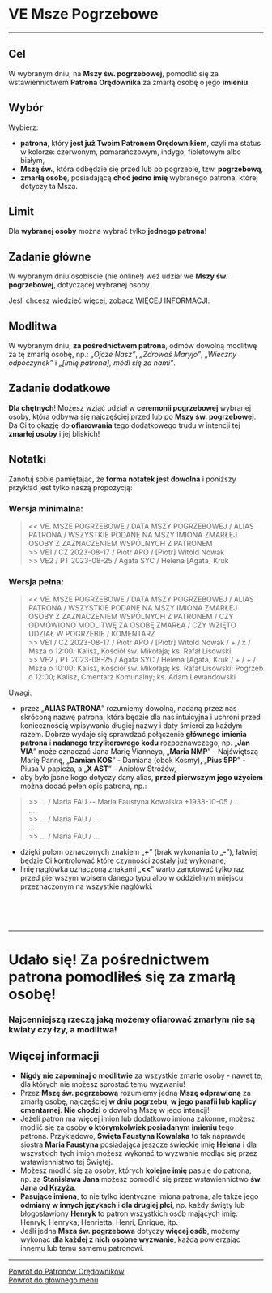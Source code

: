 # <span class="status status-list"><span class="status status-list">VE</span> Msze Pogrzebowe</span>
---
## Cel
W <span class="selected-day-info">wybranym dniu</span>, na **Mszy św. pogrzebowej**, pomodlić się za wstawiennictwem **Patrona Orędownika** za zmarłą osobę o jego **imieniu**.
## Wybór
Wybierz:
- **patrona**, który **jest już Twoim Patronem Orędownikiem**, czyli ma status w kolorze: <span class="status status-red">czerwonym</span>, <span class="status status-orange">pomarańczowym</span>, <span class="status status-indigo">indygo</span>, <span class="status status-violet">fioletowym</span> albo <span class="status status-white">białym</span>,
- **Mszę św.**, która odbędzie się przed lub po pogrzebie, tzw. **pogrzebową**,
- **zmarłą osobę**, posiadającą **choć jedno imię** wybranego patrona, której dotyczy ta Msza.
## Limit
Dla **wybranej osoby** można wybrać tylko **jednego patrona**!
## Zadanie główne
W <span class="selected-day-info">wybranym dniu</span> osobiście (nie online!) weź udział we **Mszy św. pogrzebowej**, dotyczącej wybranej osoby.

Jeśli chcesz wiedzieć więcej, zobacz [WIĘCEJ INFORMACJI](#msze-pogrzebowe-wiecej-informacji).
## Modlitwa
W <span class="selected-day-info">wybranym dniu</span>, **za pośrednictwem patrona**, odmów dowolną modlitwę za tę zmarłą osobę, np.: _„Ojcze Nasz”_, _„Zdrowaś Maryjo”_, _„Wieczny odpoczynek”_ i _„[imię patrona], módl się za nami”_.
## Zadanie dodatkowe
**Dla chętnych**! Możesz wziąć udział w **ceremonii pogrzebowej** wybranej osoby, która odbywa się najczęściej przed lub po **Mszy św. pogrzebowej**. Da Ci to okazję do **ofiarowania** tego dodatkowego trudu w intencji tej **zmarłej osoby** i jej bliskich!
## Notatki
Zanotuj sobie pamiętając, że **forma notatek jest dowolna** i poniższy przykład jest tylko naszą propozycją:
### Wersja minimalna:
> \<\< VE. MSZE POGRZEBOWE / DATA MSZY POGRZEBOWEJ / ALIAS PATRONA / WSZYSTKIE PODANE NA MSZY IMIONA ZMARŁEJ OSOBY Z ZAZNACZENIEM WSPÓLNYCH Z PATRONEM  
> \>\> VE1 / CZ 2023-08-17 / Piotr APO / [Piotr] Witold Nowak  
> \>\> VE2 / PT 2023-08-25 / Agata SYC / Helena [Agata] Kruk
### Wersja pełna:
> \<\< VE. MSZE POGRZEBOWE / DATA MSZY POGRZEBOWEJ / ALIAS PATRONA / WSZYSTKIE PODANE NA MSZY IMIONA ZMARŁEJ OSOBY Z ZAZNACZENIEM WSPÓLNYCH Z PATRONEM / CZY ODMÓWIONO MODLITWĘ ZA OSOBĘ ZMARŁĄ / CZY WZIĘTO UDZIAŁ W POGRZEBIE / KOMENTARZ  
> \>\> VE1 / CZ 2023-08-17 / Piotr APO / [Piotr] Witold Nowak / + / x / Msza o 12:00; Kalisz, Kościół św. Mikołaja; ks. Rafał Lisowski  
> \>\> VE2 / PT 2023-08-25 / Agata SYC / Helena [Agata] Kruk / + / + / Msza o 10:00; Kalisz, Kościół św. Mikołaja; ks. Rafał Lisowski; Pogrzeb o 12:00; Kalisz, Cmentarz Komunalny; ks. Adam Lewandowski

Uwagi:
- przez „**ALIAS PATRONA**” rozumiemy dowolną, nadaną przez nas skróconą nazwę patrona, która będzie dla nas intuicyjna i uchroni przed koniecznością wpisywania długiej nazwy i daty śmierci za każdym razem. Dobrze wydaje się sprawdzać połączenie **głównego imienia patrona** i **nadanego trzyliterowego kodu** rozpoznawczego, np. „**Jan VIA**” może oznaczać Jana Marię Vianneya, „**Maria NMP**” - Najświętszą Marię Pannę, „**Damian KOS**” - Damiana (obok Kosmy), „**Pius 5PP**” - Piusa V papieża, a „**X AST**” - Aniołów Stróżów,
- aby było jasne kogo dotyczy dany alias, **przed pierwszym jego użyciem** można dodać pełen opis patrona, np.:
> \>\> ... / Maria FAU -- Maria Faustyna Kowalska +1938-10-05 / ...  
> ...  
> \>\> ... / Maria FAU / ...  
> ...  
> \>\> ... / Maria FAU / ...
- dzięki polom oznaczonych znakiem „**+**” (brak wykonania to „**-**”), łatwiej będzie Ci kontrolować które czynności zostały już wykonane,
- linię nagłówka oznaczoną znakami „**<<**” warto zanotować tylko raz przed pierwszym wpisem danego typu albo w oddzielnym miejscu przeznaczonym na wszystkie nagłówki.
<br />
<br />
<br />

---
# Udało się! Za pośrednictwem patrona pomodliłeś się za zmarłą osobę!
### Najcenniejszą rzeczą jaką możemy ofiarować zmarłym nie są kwiaty czy łzy, a modlitwa!

## <span id="msze-pogrzebowe-wiecej-informacji">Więcej informacji</span>
- **Nigdy nie zapominaj o modlitwie** za wszystkie zmarłe osoby - nawet te, dla których nie możesz sprostać temu wyzwaniu!
- Przez **Mszę św. pogrzebową** rozumiemy jedną **Mszę odprawioną** za zmarłą osobę, najczęściej **w dniu pogrzebu**, **w jego parafii lub kaplicy cmentarnej**. **Nie chodzi** o dowolną Mszę w jego intencji!
- Jeżeli patron ma więcej imion lub dodatkowo imiona zakonne, możesz modlić się za osoby **o którymkolwiek posiadanym imieniu** tego patrona. Przykładowo, **Święta Faustyna Kowalska** to tak naprawdę siostra **Maria Faustyna** posiadająca jeszcze świeckie imię **Helena** i dla wszystkich tych imion możesz wykonać to wyzwanie modląc się przez wstawiennistwo tej Świętej.
- Możesz modlić się za osoby, których **kolejne imię** pasuje do patrona, np. za **Stanisława Jana** możesz pomodlić się przez wstawiennictwo **św. Jana od Krzyża**.
- **Pasujące imiona**, to nie tylko identyczne imiona patrona, ale także jego **odmiany w innych językach** i **dla drugiej płci**, np. każdy święty lub błogosławiony **Henryk** to patron wszystkich osób mających imię: Henryk, Henryka, Henrietta, Henri, Enrique, itp.
- Jeśli jedna **Msza św. pogrzebowa** dotyczy **więcej osób**, możemy wykonać **dla każdej z nich osobne wyzwanie**, każdą powierzając innemu lub temu samemu patronowi.

---
[Powrót do Patronów Orędowników](patroni_oredownicy.md)  
[Powrót do głównego menu](index.md)
